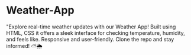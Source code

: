 # Weather-App
"Explore real-time weather updates with our Weather App! Built using HTML, CSS it offers a sleek interface for checking temperature, humidity, and feels like. Responsive and user-friendly. Clone the repo and stay informed! ⛅🌦️ 
